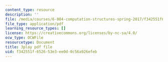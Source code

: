 ```yaml
---
content_type: resource
description: ''
file: /media/courses/6-004-computation-structures-spring-2017/f342551f652653e3ee0d0c56a926efeb_9eWKuWyXYKY.pdf
file_type: application/pdf
learning_resource_types: []
license: https://creativecommons.org/licenses/by-nc-sa/4.0/
ocw_type: OCWFile
resourcetype: Document
title: 3play pdf file
uid: f342551f-6526-53e3-ee0d-0c56a926efeb
---
```

